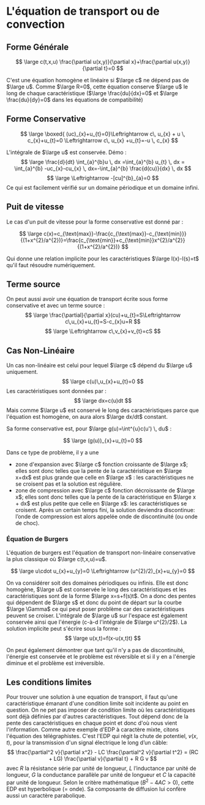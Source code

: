 # L'équation de transport ou de convection

## Forme Générale

$$
\large c(t,x,u) \frac{\partial u(x,y)}{\partial x}+\frac{\partial u(x,y)}{\partial t}=0
$$

C'est une équation homogène et linéaire si $\large c$ ne dépend pas de $\large u$. Comme $\large R=0$, cette équation conserve $\large u$ le long de chaque caractéristique ($\large \frac{du}{dx}=0$ et $\large \frac{du}{dy}=0$ dans les équations de compatibilité)

## Forme Conservative

$$
\large \boxed{ (uc)_{x}+u_{t}=0}\Leftrightarrow c\, u_{x} + u \, c_{x}+u_{t}=0 \Leftrightarrow c\, u_{x} +u_{t}=-u \, c_{x}
$$

L'intégrale de $\large u$ est conservée. Démo :
$$
\large \frac{d}{dt} \int_{a}^{b}u  \, dx =\int_{a}^{b} u_{t} \, dx = \int_{a}^{b} -uc_{x}-cu_{x} \, dx=-\int_{a}^{b} \frac{d(cu)}{dx} \, dx
$$
$$
\large \Leftrightarrow -[cu]^{b}_{a}=0
$$
Ce qui est facilement vérifié sur un domaine périodique et un domaine infini.

## Puit de vitesse

Le cas d'un puit de vitesse pour la forme conservative est donné par :

$$
\large c(x)=c_{\text{max}}-\frac{c_{\text{max}}-c_{\text{min}}}{(1+x^{2}/a^{2})}=\frac{c_{\text{min}}+c_{\text{min}}x^{2}/a^{2}}{(1+x^{2}/a^{2})}
$$

Qui donne une relation implicite pour les caractéristiques $\large I(x)-I(s)=t$ qu'il faut résoudre numériquement. 

## Terme source

On peut aussi avoir une équation de transport écrite sous forme conservative et avec un terme source :
$$
\large \frac{\partial}{\partial x}(cu)+u_{t}=S\Leftrightarrow c\,u_{x}+u_{t}=S-c_{x}u=R
$$
$$
\large \Leftrightarrow c\,v_{x}+v_{t}=cS
$$

## Cas Non-Linéaire

Un cas non-linéaire est celui pour lequel $\large c$ dépend du $\large u$ uniquement. 
$$
\large c(u)\,u_{x}+u_{t}=0
$$
Les caractéristiques sont données par :
$$
\large dx=c(u)dt
$$
Mais comme $\large u$ est conservé le long des caractéristiques parce que l'équation est homogène, on aura alors $\large dx/dt$ constant.

Sa forme conservative est, pour $\large g(u)=\int^{u}c(u')  \, du$ :

$$
\large (g(u))_{x}+u_{t}=0
$$

Dans ce type de problème, il y a une 
- zone d'expansion avec $\large c$ fonction croissante de $\large x$; elles sont donc telles que la pente de la caractéristique en $\large x+dx$ est plus grande que celle en $\large x$ : les caractéristiques ne se croisent pas et la solution est régulière. 
- zone de compression avec $\large c$ fonction décroissante de $\large x$; elles sont donc telles que la pente de la caractéristique en $\large x + dx$ est plus petite que celle en $\large x$: les caractéristiques se croisent.
Après un certain temps fini, la solution deviendra discontinue: l’onde de compression est alors appelée onde de discontinuité (ou onde de choc).
### Équation de Burgers

L'équation de burgers est l'équation de transport non-linéaire conservative la plus classique où $\large c(t,x,u)=u$.

$$
\large u\cdot  u_{x}+u_{y}=0 \Leftrightarrow (u^{2}/2)_{x}+u_{y}=0
$$

On va considérer soit des domaines périodiques ou infinis. Elle est donc homogène, $\large u$ est conservée le long des caractéristiques et les caractéristiques sont de la forme $\large x=s+f(s)t$. On a donc des pentes qui dépendent de $\large s$ et donc du point de départ sur la courbe $\large \Gamma$ ce qui peut poser problème car des caractéristiques peuvent se croiser. 
L'intégrale de $\large u$ sur l'espace est également conservée ainsi que l'énergie (c-à-d l'intégrale de $\large u^{2}/2$). La solution implicite peut s'écrire sous la forme :
$$
\large u(x,t)=f(x-u(x,t)t)
$$

On peut également démontrer que tant qu'il n'y a pas de discontinuité, l'énergie est conservée et le problème est réversible et si il y en a l'énergie diminue et el problème est irréversible.

## Les conditions limites

Pour trouver une solution à une equation de transport, il faut qu'une caractéristique émanant d'une condition limite soit incidente au point en question. On ne pet pas imposer de condition limite où les caractéristiques sont déjà définies par d'autres caractéristiques. Tout dépend donc de la pente des caractéristiques en chaque point et donc d'où nous vient l'information.
Comme autre exemple d'EDP à caractère mixte, citons l'équation des télégraphistes. C'est l'EDP qui régit la chute de potentiel, $v(x,t)$, pour la transmission d'un signal électrique le long d’un câble:
$$
\frac{\partial^2 v}{\partial x^2} - LC \frac{\partial^2 v}{\partial t^2} = (RC + LG) \frac{\partial v}{\partial t} + R G v
$$
avec $R$ la résistance série par unité de longueur, $L$ l’inductance par unité de longueur, $G$ la conductance parallèle par unité de longueur et $C$ la capacité par unité de longueur. Selon le critère mathématique ($B^2 - 4AC > 0$), cette EDP est hyperbolique (= onde). Sa composante de diffusion lui confère aussi un caractère parabolique.
